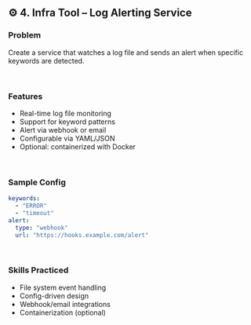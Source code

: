 ## ⚙️ 4. Infra Tool – Log Alerting Service

### Problem
Create a service that watches a log file and sends an alert when specific keywords are detected.

<br />

### Features
- Real-time log file monitoring
- Support for keyword patterns
- Alert via webhook or email
- Configurable via YAML/JSON
- Optional: containerized with Docker

<br />

### Sample Config
```yaml
keywords:
  - "ERROR"
  - "timeout"
alert:
  type: "webhook"
  url: "https://hooks.example.com/alert"
```

<br />

### Skills Practiced
- File system event handling
- Config-driven design
- Webhook/email integrations
- Containerization (optional)
